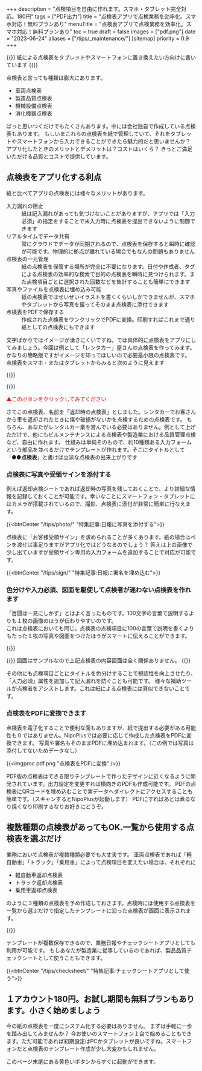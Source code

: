 +++
description = "点検項目を自由に作れます。スマホ・タブレット完全対応。180円"
tags = ["PDF出力"]
title = "点検表アプリで点検業務を効率化。スマホ対応！無料プランあり"
menuTitle = "点検表アプリで点検業務を効率化。スマホ対応！無料プランあり"
toc = true
draft = false
images = ["pdf.png"]
date = "2023-06-24"
aliases = ["/tips/_maintenance/"]
[sitemap]
  priority = 0.9
+++


{{<info>}}
紙による点検表をタブレットやスマートフォンに置き換えたい方向けに書いています
{{</info>}}

点検表と言っても種類は膨大にあります。

- 車両点検表
- 製造品質点検表
- 機械設備点検表
- 消化機器点検表

ぱっと思いつくだけでもたくさんあります。中には会社独自で作成している点検表もあります。
もしいまこれらの点検表を紙で管理していて、それをタブレットやスマートフォンから入力できることができたら魅力的だと思いませんか？
アプリ化したときのメリットとデメリットは？コストはいくら？
きっとご満足いただける品質とコストで提供しています。

## 点検表をアプリ化する利点

紙と比べてアプリの点検表には様々なメリットがあります。

<dl class="basic">
<dt>入力漏れの阻止</dt>
<dd>紙は記入漏れがあっても気づけないことがありますが、アプリでは「入力必須」の指定をすることで未入力時に点検表を提出できないように制御できます</dd>
<dt>リアルタイムでデータ共有</dt>
<dd>常にクラウドでデータが同期されるので、点検表を保存すると瞬時に確認が可能です。物理的に拠点が離れている場合でもなんの問題もありません</dd>
<dt>点検表の一元管理</dt>
<dd>紙の点検表を保管する場所が完全に不要になります。日付や作成者、タグによる点検表の効率的な検索で目的の点検表を瞬時に見つけられます。また点検項目ごとに選択された回数などを集計することも簡単にできます</dd>
<dt>写真やファイルを点検表に埋め込み可能</dt>
<dd>紙の点検表ではせいぜいイラストを書くくらいしかできませんが、スマホやタブレットから写真を撮ってそのまま点検表に添付できます</dd>
<dt>点検表をPDFで保存する</dt>
<dd>作成された点検表をワンクリックでPDFに変換。印刷すればこれまで通り紙としての点検表にもできます</dd>
</dl>

文字ばかりではイメージが湧きにくいですね。では具体的に点検表をアプリにしてみましょう。今回は例として「レンタカー」屋さんの点検表を作ってみます。かなりの簡略版ですがイメージを知ってほしいので必要最小限の点検表です。
点検表をスマホ・またはタブレットからみると次のように見えます

{{<nextArrow>}}

{{<icatch filename="tenkenhyou" msg="点検表をApp化 スマホ・タブレット対応" title="点検表をアプリ化した例:車両返却時の点検表" fontsize="30px" alice="tablet">}}

<span style="color:red"> ▲このボタンをクリックしてみてください</span>

さてこの点検表、名前を「返却時の点検表」としました。レンタカーでお客さんから車を返却されたときに傷や破損がないかを点検するための点検表です。
もちろん、あなたがレンタルカー業を営んでいる必要はありません。例として上げただけで、他にもビルメンテナンスによる点検表や製造業における品質管理点検など、自由に作れます。
仕組みは単純そのもので、約10種類ある入力フォームという部品を並べるだけでテンプレートが作れます。そこにタイトルとして「**●●点検表**」と書けば立派な点検表の出来上がりです

### 点検表に写真や受領サインを添付する

例えば返却点検シートであれば返却時の写真を残しておくことで、より詳細な情報を記録しておくことが可能です。幸いなことにスマートフォン・タブレットにはカメラが搭載されているので、撮影、点検表に添付が非常に簡単に行なえます。

{{<btnCenter "/tips/photo/" "特集記事:日報に写真を添付する">}}

点検表に「お客様受領サイン」を求められることが多くあります。紙の場合はペンを渡せば事足りますがアプリ化ではどうなるのでしょう？
答えは上の画像で少し出ていますが受領サイン専用の入力フォームを追加することで対応が可能です。

{{<btnCenter "/tips/sign/" "特集記事:日報に署名を埋め込む">}}

### 色分けや入力必須、図面を駆使して点検者が迷わない点検表を作れます

「百聞は一見にしかず」とはよく言ったものです。100文字の言葉で説明するよりも１枚の画像のほうが伝わりやすいのです。  
これは点検表においても同じ。点検表の点検項目に100の言葉で説明を書くよりもたった１枚の写真や図面をつけたほうがスマートに伝えることができます。

{{<appscreen filename="uservility"  title="点検表に説明画像や色分けを使用しユーザビリティ向上させる。点検者が迷うことのないように作れる" >}}

{{<alice pos="right" icon="here">}}
図面はサンプルなので上記点検表の内容図面は全く関係ありません。
{{</alice>}}

その他にも点検項目ごとにタイトルを色分けすることで視認性を向上させたり、「入力必須」属性を追加して記入漏れを防ぐことも可能です。
様々な補助ツールが点検者をアシストします。これは紙による点検表には真似できないことです。

### 点検表をPDFに変換できます

点検表を電子化することで便利な面もありますが、紙で提出する必要がある可能性も０ではありません。NipoPlusでは必要に応じて作成した点検表をPDFに変換できます。
写真や署名もそのままPDFに埋め込まれます。（この例では写真は添付してないためデータなし）


{{<imgproc pdf.png "点検表をPDFに変換" />}}

PDF版の点検表はできる限りテンプレートで作ったデザインに近くなるように開発されています。出力設定を変更すれば横向きのPDFも作成可能です。
PDFの点検表にQRコードを埋め込むことで実データへダイレクトにアクセスすることも簡単です。（スキャンするとNipoPlusが起動します）
PDFにすればあとは煮るなり焼くなり印刷するなりお好きにどうぞ。

## 複数種類の点検表があってもOK.一覧から使用する点検表を選ぶだけ

業務において点検表が複数種類必要でも大丈夫です。
車両点検表であれば「軽自動車」「トラック」「乗用車」によって点検項目を変えたい場合は、それぞれに

- 軽自動車返却点検表
- トラック返却点検表
- 乗用車返却点検表

のように３種類の点検表を予め作成しておきます。点検時には使用する点検表を一覧から選ぶだけで指定したテンプレートに沿った点検表が画面に表示されます。

{{<icatch filename="sheet-select" msg="使用する点検表を 一覧から選びます" title="点検表が複数種類ある場合は一覧から選んで使用します" fontsize="30px" alice="ok">}}

テンプレートが複数保存できるので、業務日報やチェックシートアプリとしても利用が可能です。
もしあなたが製造業に従事しているのであれば、製品品質チェックシートとして使うこともできます。

{{<btnCenter "/tips/checksheet/" "特集記事:チェックシートアプリとして使う">}}

## １アカウント180円。お試し期間も無料プランもあります。小さく始めましょう

今の紙の点検表を一度にシステム化する必要はありません。
まずは手軽に一歩を踏み出してみませんか？
今お使いのスマートフォン１台で始めることもできます。ただ可能であれば初期設定はPCかタブレットが良いですね。スマートフォンだと点検表のテンプレート作成が少し大変かもしれません。

このページ末尾にある黄色いボタンからすぐに起動ができます。